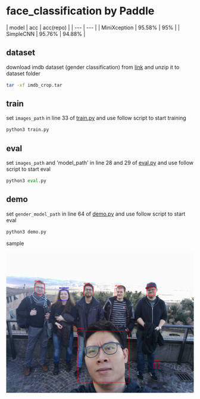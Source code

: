# face_classification by Paddle

| model | acc | acc(repo) |
| --- | --- |
| MiniXception | 95.58% | 95% |
| SimpleCNN | 95.76% | 94.88% |

## dataset 
download imdb dataset (gender classification) from [link](https://data.vision.ee.ethz.ch/cvl/rrothe/imdb-wiki/) and unzip it to dataset folder
```bash
tar -xf imdb_crop.tar
```

## train

set `images_path` in line 33 of [train.py](train.py) and use follow script to start training
```python
python3 train.py
```

## eval

set `images_path` and 'model_path' in line 28 and 29 of [eval.py](eval.py) and use follow script to start eval
```python
python3 eval.py
```

## demo

set `gender_model_path` in line 64 of [demo.py](demo.py) and use follow script to start eval
```python
python3 demo.py
```

sample

![](images/predicted_test_image.png)